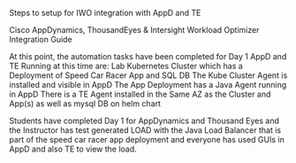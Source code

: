 Steps to setup for IWO integration with AppD and TE

Cisco AppDynamics, ThousandEyes & Intersight Workload Optimizer Integration Guide



At this point, the automation tasks have been completed for Day 1 AppD and TE
Running at this time are:
Lab Kubernetes Cluster which has a Deployment of Speed Car Racer App and SQL DB
The Kube Cluster Agent is installed and visible in AppD
The App Deployment has a Java Agent running in AppD
There is a TE Agent installed in the Same AZ as the Cluster and App(s) as well as mysql DB on helm chart

Students have completed Day 1 for AppDynamics and Thousand Eyes and the Instructor has test generated LOAD
with the Java Load Balancer that is part of the speed car racer app deployment and everyone has used 
GUIs in AppD and also TE to view the load.








